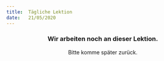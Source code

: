 ```yaml
---
title:  Tägliche Lektion
date:   21/05/2020
---
```


### <center>Wir arbeiten noch an dieser Lektion.</center>
<center>Bitte komme später zurück.</center>